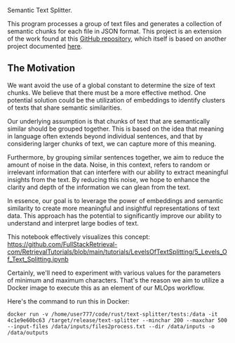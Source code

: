 Semantic Text Splitter.

This program processes a group of text files and generates a collection of semantic chunks for each file in JSON format. This project is an extension of the work found at this [GitHub repository](https://github.com/benbrandt/text-splitter), which itself is based on another project documented [here](https://semantic-text-splitter.readthedocs.io/en/stable/semantic_text_splitter.html).

## The Motivation

We want avoid the use of a global constant to determine the size of text chunks. We believe that there must be a more effective method. One potential solution could be the utilization of embeddings to identify clusters of texts that share semantic similarities.

Our underlying assumption is that chunks of text that are semantically similar should be grouped together. This is based on the idea that meaning in language often extends beyond individual sentences, and that by considering larger chunks of text, we can capture more of this meaning.

Furthermore, by grouping similar sentences together, we aim to reduce the amount of noise in the data. Noise, in this context, refers to random or irrelevant information that can interfere with our ability to extract meaningful insights from the text. By reducing this noise, we hope to enhance the clarity and depth of the information we can glean from the text.

In essence, our goal is to leverage the power of embeddings and semantic similarity to create more meaningful and insightful representations of text data. This approach has the potential to significantly improve our ability to understand and interpret large bodies of text. 

This notebook effectively visualizes this concept: 
https://github.com/FullStackRetrieval-com/RetrievalTutorials/blob/main/tutorials/LevelsOfTextSplitting/5_Levels_Of_Text_Splitting.ipynb


Certainly, we'll need to experiment with various values for the parameters of minimum and maximum characters. That's the reason we aim to utilize a Docker image to execute this as an element of our MLOps workflow. 

Here's the command to run this in Docker:
```
docker run -v /home/user777/code/rust/text-splitter/tests:/data -it 4c1e9e60bc63 /target/release/text-splitter --minchar 200 --maxchar 500 --input-files /data/inputs/files2process.txt --dir /data/inputs -o /data/outputs

```
